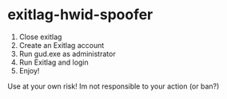 # exitlag-hwid-spoofer
1. Close exitlag
2. Create an Exitlag account
3. Run gud.exe as administrator
4. Run Exitlag and login
5. Enjoy!

Use at your own risk! Im not responsible to your action (or ban?)
